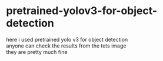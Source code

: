 # pretrained-yolov3-for-object-detection
here i used pretrained yolo v3 for object detection<br>
anyone can check the results from the tets image<br>
they are pretty much fine
